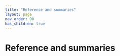 ```yaml
---
title: "Reference and summaries"
layout: page
nav_order: 90
has_children: true
---
```



# Reference and summaries

